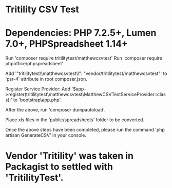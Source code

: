 # Tritility CSV Test

# Dependencies: PHP 7.2.5+, Lumen 7.0+, PHPSpreadsheet 1.14+

Run 'composer require tritilitytest/matthewcsvtest'
Run 'composer require phpoffice/phpspreadsheet'

Add '"tritilitytest\\\matthewcsvtest\\\\": "vendor/tritilitytest/matthewcsvtest"' to 'psr-4' attribute in root composer.json.

Register Service Provider: Add '$app->register(tritilitytest\matthewcsvtest\MatthewCSVTestServiceProvider::class);' to 'bootstrap\app.php'.

After the above, run 'composer dumpautoload'.

Place xls files in the 'public/spreadsheets' folder to be converted.

Once the above steps have been completed, please run the command 'php artisan GenerateCSV' in your console.

# Vendor 'Tritility' was taken in Packagist to settled with 'TritilityTest'.
